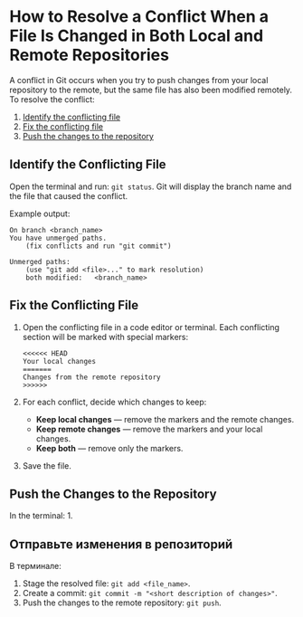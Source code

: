 # How to Resolve a Conflict When a File Is Changed in Both Local and Remote Repositories

A conflict in Git occurs when you try to push changes from your local repository to the remote, but the same file has also been modified remotely. To resolve the conflict:

1. [Identify the conflicting file](#identify-the-conflicting-file)  
2. [Fix the conflicting file](#fix-the-conflicting-file)  
3. [Push the changes to the repository](#push-the-changes-to-the-repository) 

## Identify the Conflicting File

Open the terminal and run: `git status`. Git will display the branch name and the file that caused the conflict.

Example output:
```
On branch <branch_name>
You have unmerged paths.
    (fix conflicts and run "git commit")

Unmerged paths:
    (use "git add <file>..." to mark resolution)
    both modified:   <branch_name>
```
## Fix the Conflicting File

1. Open the conflicting file in a code editor or terminal. Each conflicting section will be marked with special markers:
    ```
    <<<<<< HEAD
    Your local changes
    =======
    Changes from the remote repository
    >>>>>>
    ```
2. For each conflict, decide which changes to keep:
   - **Keep local changes** — remove the markers and the remote changes.  
   - **Keep remote changes** — remove the markers and your local changes.  
   - **Keep both** — remove only the markers.  

3. Save the file.

## Push the Changes to the Repository

In the terminal:
1. 

## Отправьте изменения в репозиторий
В терминале:
1. Stage the resolved file: `git add <file_name>`.
2. Create a commit: `git commit -m "<short description of changes>"`.
3. Push the changes to the remote repository: `git push`.
